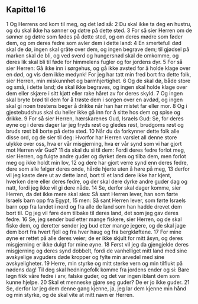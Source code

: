 ## Kapittel 16

1 Og Herrens ord kom til meg, og det lød så:
2 Du skal ikke ta deg en hustru, og du skal ikke ha sønner og døtre på dette sted.
3 For så sier Herren om de sønner og døtre som fødes på dette sted, og om deres mødre som føder dem, og om deres fedre som avler dem i dette land:
4 En smertefull død skal de dø, ingen skal gråte over dem, og ingen begrave dem; til gjødsel på marken skal de bli, og ved sverd og hungersnød skal de omkomme, og deres lik skal bli til føde for himmelens fugler og for jordens dyr.
5 For så sier Herren: Gå ikke inn i sørgehus, og gå ikke avsted for å holde klage over en død, og vis dem ikke medynk! For jeg har tatt min fred bort fra dette folk, sier Herren, min miskunnhet og barmhjertighet.
6 Og de skal dø, både store og små, i dette land; de skal ikke begraves, og ingen skal holde klage over dem eller skjære i sitt kjøtt eller rake håret av for deres skyld.
7 Og ingen skal bryte brød til dem for å trøste dem i sorgen over en avdød, og ingen skal gi noen trøstens beger å drikke når han har mistet far eller mor.
8 Og i gjestebudshus skal du heller ikke gå inn for å sitte hos dem og spise og drikke.
9 For så sier Herren, hærskarenes Gud, Israels Gud: Se, for deres øyne og i deres dager lar jeg fryds røst og gledes røst, brudgoms røst og bruds røst bli borte på dette sted.
10 Når du da forkynner dette folk alle disse ord, og de sier til deg: Hvorfor har Herren varslet all denne store ulykke over oss, hva er vår misgjerning, hva er vår synd som vi har gjort mot Herren vår Gud?
11 da skal du si til dem: Fordi deres fedre forlot meg, sier Herren, og fulgte andre guder og dyrket dem og tilba dem, men forlot meg og ikke holdt min lov,
12 og dere har gjort verre synd enn deres fedre, dere som alle følger deres onde, hårde hjerte uten å høre på meg,
13 derfor vil jeg kaste dere ut av dette land, bort til et land dere ikke har kjent, hverken dere eller deres fedre, og der skal dere dyrke andre guder dag og natt, fordi jeg ikke vil gi dere nåde.
14 Se, derfor skal dager komme, sier Herren, da det ikke mere skal sies: Så sant Herren lever, han som førte Israels barn opp fra Egypt,
15 men: Så sant Herren lever, som førte Israels barn opp fra landet i nord og fra alle de land som han hadde drevet dem bort til. Og jeg vil føre dem tilbake til deres land, det som jeg gav deres fedre.
16 Se, jeg sender bud etter mange fiskere, sier Herren, og de skal fiske dem, og deretter sender jeg bud etter mange jegere, og de skal jage dem bort fra hvert fjell og fra hver haug og fra bergkløftene.
17 For mine øyne er rettet på alle deres veier; de er ikke skjult for mitt åsyn, og deres misgjerning er ikke dulgt for mine øyne.
18 Først vil jeg da gjengjelde deres misgjerning og deres synd dobbelt, fordi de vanhelliget mitt land med sine avskyelige avguders døde kropper og fylte min arvedel med sine avskyeligheter.
19 Herre, min styrke og mitt sterke vern og min tilflukt på nødens dag! Til deg skal hedningefolk komme fra jordens ender og si: Bare løgn fikk våre fedre i arv, falske guder, og det var ingen iblant dem som kunne hjelpe.
20 Skal et menneske gjøre seg guder? De er jo ikke guder.
21 Se, derfor lar jeg dem denne gang kjenne, ja, jeg lar dem kjenne min hånd og min styrke, og de skal vite at mitt navn er Herren.
